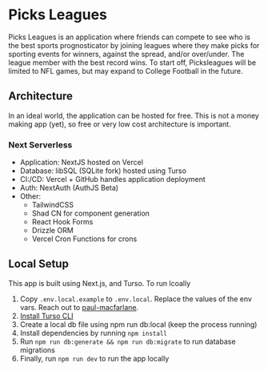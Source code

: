 # Picks Leagues

Picks Leagues is an application where friends can compete to see who is the best sports prognosticator by joining leagues where they make picks for sporting events for winners, against the spread, and/or over/under. The league member with the best record wins. To start off, Picksleagues will be limited to NFL games, but may expand to College Football in the future.

## Architecture

In an ideal world, the application can be hosted for free. This is not a money making app (yet), so free or very low cost architecture is important.

### Next Serverless

- Application: NextJS hosted on Vercel
- Database: libSQL (SQLite fork) hosted using Turso
- CI:/CD: Vercel + GitHub handles application deployment
- Auth: NextAuth (AuthJS Beta)
- Other:
  - TailwindCSS
  - Shad CN for component generation
  - React Hook Forms
  - Drizzle ORM
  - Vercel Cron Functions for crons

## Local Setup

This app is built using Next.js, and Turso. To run lcoally

1. Copy `.env.local.example` to `.env.local`. Replace the values of the env vars. Reach out to [paul-macfarlane](https://github.com/paul-macfarlane).
2. [Install Turso CLI](https://docs.turso.tech/cli/introduction)
3. Create a local db file using npm run db:local (keep the process running)
4. Install dependencies by running `npm install`
5. Run `npm run db:generate && npm run db:migrate` to run database migrations
6. Finally, run `npm run dev` to run the app locally
